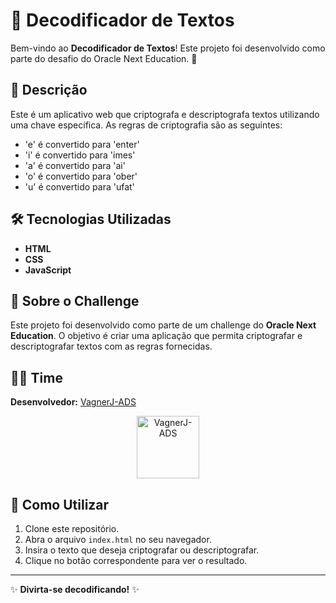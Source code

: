 # 🔐 Decodificador de Textos

Bem-vindo ao **Decodificador de Textos**! Este projeto foi desenvolvido como parte do desafio do Oracle Next Education. 🚀

## 📜 Descrição

Este é um aplicativo web que criptografa e descriptografa textos utilizando uma chave específica. As regras de criptografia são as seguintes:
- 'e' é convertido para 'enter'
- 'i' é convertido para 'imes'
- 'a' é convertido para 'ai'
- 'o' é convertido para 'ober'
- 'u' é convertido para 'ufat'

## 🛠️ Tecnologias Utilizadas

- **HTML**
- **CSS**
- **JavaScript**

## 🚀 Sobre o Challenge

Este projeto foi desenvolvido como parte de um challenge do **Oracle Next Education**. O objetivo é criar uma aplicação que permita criptografar e descriptografar textos com as regras fornecidas.

## 👨‍💻 Time

<strong>Desenvolvedor:</strong> [VagnerJ-ADS](https://github.com/VagnerJ-ADS)
<br>
<p align="center">
  <img src="https://avatars.githubusercontent.com/u/174191098?v=4" width="100" height="100" alt="VagnerJ-ADS">
</p>

## 📝 Como Utilizar

1. Clone este repositório.
2. Abra o arquivo `index.html` no seu navegador.
3. Insira o texto que deseja criptografar ou descriptografar.
4. Clique no botão correspondente para ver o resultado.

---

✨ **Divirta-se decodificando!** ✨
